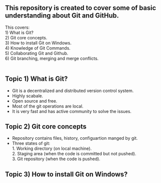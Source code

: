 ## This repository is created to cover some of basic understanding about Git and GitHub.<br /> ##
This covers:<br /> 
         1) What is Git?<br />
         2) Git core concepts.<br />
         3) How to install Git on Windows.<br /> 
         4) Knowledge of Git Commands.<br />
         5) Collaborating Git and Github.<br />
         6) Git branching, merging and merge conflicts.<br /><br />
## Topic 1) What is Git?<br /> ##
- Git is a decentralized and distributed version control system.
- Highly scabale.
- Open source and free.
- Most of the git operations are local.
- It is very fast and has active community to solve the issues.

## Topic 2) Git core concepts<br /> ##
- Repository contains files, history, configuartion manged by git.
- Three states of git:<br />
         1. Working directory (on local machine).<br />
         2. Staging area (when the code is committed but not pushed).<br />
         3. Git repository (when the code is pushed).<br />

## Topic 3) How to install Git on Windows?<br /> ##
